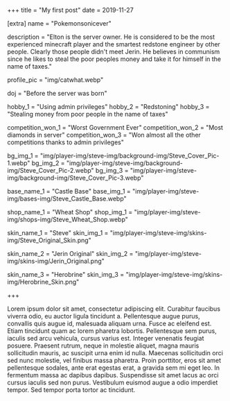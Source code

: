 +++
title = "My first post"
date = 2019-11-27

[extra]
name = "Pokemonsonicever"

description = "Elton is the server owner. He is considered to be the most experienced minecraft player and the smartest redstone engineer by other people. Clearly those people didn't meet Jerin. He believes in communism since he likes to steal the poor peoples money and take it for himself in the name of taxes."

profile_pic = "img/catwhat.webp"

doj = "Before the server was born"

hobby_1 = "Using admin privileges"
hobby_2 = "Redstoning"
hobby_3 = "Stealing money from poor people in the name of taxes"

competition_won_1 = "Worst Government Ever"
competition_won_2 = "Most diamonds in server"
competition_won_3 = "Won almost all the other competitions thanks to admin privileges"

bg_img_1 = "img/player-img/steve-img/background-img/Steve_Cover_Pic-1.webp"
bg_img_2 = "img/player-img/steve-img/background-img/Steve_Cover_Pic-2.webp"
bg_img_3 = "img/player-img/steve-img/background-img/Steve_Cover_Pic-3.webp"

base_name_1 = "Castle Base"
base_img_1 = "img/player-img/steve-img/bases-img/Steve_Castle_Base.webp"

shop_name_1 = "Wheat Shop"
shop_img_1 = "img/player-img/steve-img/shops-img/Steve_Wheat_Shop.webp"

skin_name_1 = "Steve"
skin_img_1 = "img/player-img/steve-img/skins-img/Steve_Original_Skin.png"

skin_name_2 = "Jerin Original"
skin_img_2 = "img/player-img/steve-img/skins-img/Jerin_Original.png"

skin_name_3 = "Herobrine"
skin_img_3 = "img/player-img/steve-img/skins-img/Herobrine_Skin.png"

+++

Lorem ipsum dolor sit amet, consectetur adipiscing elit. Curabitur faucibus viverra odio, eu auctor ligula tincidunt a. Pellentesque augue purus, convallis quis augue id, malesuada aliquam urna. Fusce ac eleifend est. Etiam tincidunt quam ac lorem pharetra lobortis. Pellentesque sem purus, iaculis sed arcu vehicula, cursus varius est. Integer venenatis feugiat posuere. Praesent rutrum, neque in molestie aliquet, magna mauris sollicitudin mauris, ac suscipit urna enim id nulla. Maecenas sollicitudin orci sed nunc molestie, vel finibus massa pharetra. Proin porttitor, eros sit amet pellentesque sodales, ante erat egestas erat, a gravida sem mi eget leo. In fermentum massa ac dapibus dapibus. Suspendisse sit amet lacus ac orci cursus iaculis sed non purus. Vestibulum euismod augue a odio imperdiet tempor. Sed tempor porta tortor ac tincidunt.
